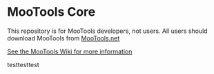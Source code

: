 MooTools Core
=============
This repository is for MooTools developers, not users.
All users should download MooTools from [MooTools.net](http://mootools.net "MooTools")

[See the MooTools Wiki for more information](http://github.com/mootools/mootools-core/wikis)

testtesttest